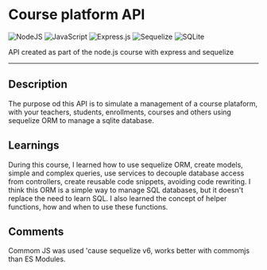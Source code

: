 # Course platform API

![NodeJS](https://img.shields.io/badge/node.js-6DA55F?style=for-the-badge&logo=node.js&logoColor=white)
![JavaScript](https://img.shields.io/badge/javascript-%23323330.svg?style=for-the-badge&logo=javascript&logoColor=%23F7DF1E)
![Express.js](https://img.shields.io/badge/express.js-%23404d59.svg?style=for-the-badge&logo=express&logoColor=%2361DAFB)
![Sequelize](https://img.shields.io/badge/Sequelize-52B0E7?style=for-the-badge&logo=Sequelize&logoColor=white)
![SQLite](https://img.shields.io/badge/sqlite-%2307405e.svg?style=for-the-badge&logo=sqlite&logoColor=white)

API created as part of the node.js course with express and sequelize

---

## Description
The purpose od this API is to simulate a management of a course plataform, with your teachers, students, enrollments, courses and others using sequelize ORM to manage a sqlite database.

## Learnings
During this course, I learned how to use sequelize ORM, create models, simple and complex queries, use services to decouple database access from controllers, create reusable code snippets, avoiding code rewriting.
I think this ORM is a simple way to manage SQL databases, but it doesn't replace the need to learn SQL.
I also learned the concept of helper functions, how and when to use these functions.


## Comments

Commom JS was used 'cause sequelize v6, works better with commomjs than ES Modules.
